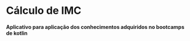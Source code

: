 # Cálculo de IMC
####  Aplicativo para aplicação dos conhecimentos adquiridos no bootcamps de kotlin
